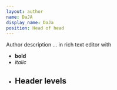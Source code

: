 ```yaml
---
layout: author
name: DaJA
display_name: DaJa
position: Head of head
---
```

Author description ... in rich text editor with 

* **bold**
* *italic*
* ## Header levels
